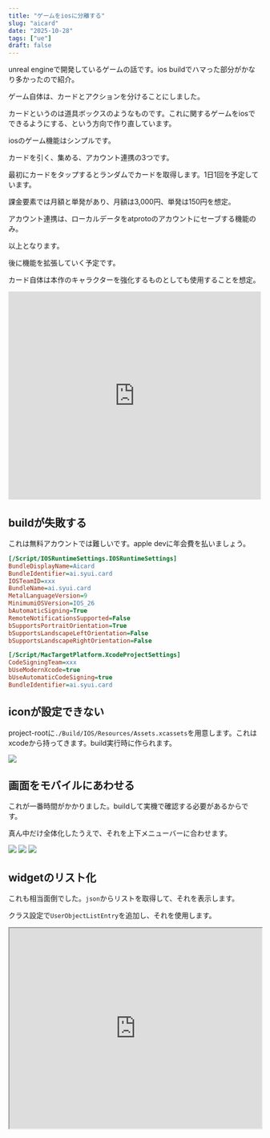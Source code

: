 ```yaml
---
title: "ゲームをiosに分離する"
slug: "aicard"
date: "2025-10-28"
tags: ["ue"]
draft: false
---
```


unreal engineで開発しているゲームの話です。ios buildでハマった部分がかなり多かったので紹介。

ゲーム自体は、カードとアクションを分けることにしました。

カードというのは道具ボックスのようなものです。これに関するゲームをiosでできるようにする、という方向で作り直しています。

iosのゲーム機能はシンプルです。

カードを引く、集める、アカウント連携の3つです。

最初にカードをタップするとランダムでカードを取得します。1日1回を予定しています。

課金要素では月額と単発があり、月額は3,000円、単発は150円を想定。

アカウント連携は、ローカルデータをatprotoのアカウントにセーブする機能のみ。

以上となります。

後に機能を拡張していく予定です。

カード自体は本作のキャラクターを強化するものとしても使用することを想定。

<iframe width="100%" height="415" src="https://www.youtube.com/embed/SdAiRskyrew?rel=0&showinfo=0&controls=0" title="YouTube video player" frameborder="0" allow="accelerometer; autoplay; clipboard-write; encrypted-media; gyroscope; picture-in-picture; web-share" referrerpolicy="strict-origin-when-cross-origin" allowfullscreen></iframe>

## buildが失敗する

これは無料アカウントでは難しいです。apple devに年会費を払いましょう。

```sh:./Config/DeafaultEngine.ini
[/Script/IOSRuntimeSettings.IOSRuntimeSettings]
BundleDisplayName=Aicard
BundleIdentifier=ai.syui.card
IOSTeamID=xxx
BundleName=ai.syui.card
MetalLanguageVersion=9
MinimumiOSVersion=IOS_26
bAutomaticSigning=True
RemoteNotificationsSupported=False
bSupportsPortraitOrientation=True
bSupportsLandscapeLeftOrientation=False
bSupportsLandscapeRightOrientation=False

[/Script/MacTargetPlatform.XcodeProjectSettings]
CodeSigningTeam=xxx
bUseModernXcode=true
bUseAutomaticCodeSigning=true
BundleIdentifier=ai.syui.card
```

## iconが設定できない

project-rootに`./Build/IOS/Resources/Assets.xcassets`を用意します。これはxcodeから持ってきます。build実行時に作られます。

![](/img/ue_ios_aicard_0001.png)

## 画面をモバイルにあわせる

これが一番時間がかかりました。buildして実機で確認する必要があるからです。

真ん中だけ全体化したうえで、それを上下メニューバーに合わせます。

![](/img/ue_ios_aicard_0004.png)
![](/img/ue_ios_aicard_0005.png)
![](/img/ue_ios_aicard_0003.png)

## widgetのリスト化

これも相当面倒でした。`json`からリストを取得して、それを表示します。

クラス設定で`UserObjectListEntry`を追加し、それを使用します。

<iframe src="https://blueprintue.com/render/wz8aaem4" scrolling="no" allowfullscreen style="width:100%;height:400px"></iframe>

